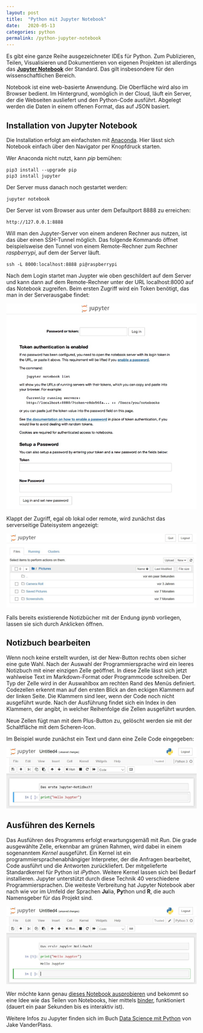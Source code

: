 ```yaml
---
layout: post
title:  "Python mit Jupyter Notebook"
date:   2020-05-13
categories: python
permalink: /python-jupyter-notebook
---
```


Es gibt eine ganze Reihe ausgezeichneter IDEs für Python. Zum Publizieren, Teilen, Visualisieren und Dokumentieren von eigenen Projekten ist allerdings das **[Jupyter Notebook](https://jupyter.org/)** der Standard. Das gilt insbesondere für den wissenschaftlichen Bereich.

Notebook ist eine web-basierte Anwendung. Die Oberfläche wird also im Browser bedient. Im Hintergrund, womöglich in der Cloud, läuft ein Server, der die Webseiten ausliefert und den Python-Code ausführt. Abgelegt werden die Daten in einem offenen Format, das auf JSON basiert.

## Installation von Jupyter Notebook
Die Installation erfolgt am einfachsten mit [Anaconda](/python-anaconda). Hier lässt sich Notebook einfach über den Navigator per Knopfdruck starten.

Wer Anaconda nicht nutzt, kann *pip* bemühen:

    pip3 install --upgrade pip
    pip3 install jupyter

Der Server muss danach noch gestartet werden:

    jupyter notebook

Der Server ist vom Browser aus unter dem Defaultport 8888 zu erreichen:

    http://127.0.0.1:8888


Will man den Jupyter-Server von einem anderen Rechner aus nutzen, ist das über einen SSH-Tunnel möglich. Das folgende Kommando öffnet beispielsweise den Tunnel von einem Remote-Rechner zum Rechner *raspberrypi*, auf dem der Server läuft.

    ssh -L 8000:localhost:8888 pi@raspberrypi

Nach dem Login startet man Juypter wie oben geschildert auf dem Server und kann dann auf dem Remote-Rechner unter der URL localhost:8000 auf das Notebook zugreifen. Beim ersten Zugriff wird ein Token benötigt, das man in der Serverausgabe findet:

![image](images/python-jupyter-notebook/jupyter-token.jpg)

Klappt der Zugriff, egal ob lokal oder remote, wird zunächst das serverseitige Dateisystem angezeigt:

![image](images/python-jupyter-notebook/jupyter-tree.jpg)

Falls bereits existierende Notizbücher mit der Endung *ipynb* vorliegen, lassen sie sich durch Anklicken öffnen.

## Notizbuch bearbeiten
Wenn noch keine erstellt wurden, ist der New-Button rechts oben sicher eine gute Wahl. Nach der Auswahl der Programmiersprache wird ein leeres Notizbuch mit einer einzigen Zelle geöffnet. In diese Zelle lässt sich jetzt wahlweise Text im Markdown-Format oder Programmcode schreiben. Der Typ der Zelle wird in der Auswahlbox am rechten Rand des Menüs definiert. Codezellen erkennt man auf den ersten Blick an den eckigen Klammern auf der linken Seite. Die Klammern sind leer, wenn der Code noch nicht ausgeführt wurde. Nach der Ausführung findet sich ein Index in den Klammern, der angibt, in welcher Reihenfolge die Zellen ausgeführt wurden.

Neue Zellen fügt man mit dem Plus-Button zu, gelöscht werden sie mit der Schaltfläche mit dem Scheren-Icon.

Im Beispiel wurde zunächst ein Text und dann eine Zeile Code eingegeben:

![image](images/python-jupyter-notebook/jupyter-cells.jpg)

## Ausführen des Kernels
Das Ausführen des Programms erfolgt erwartungsgemäß mit *Run*. Die grade ausgewählte Zelle, erkennbar am grünen Rahmen, wird dabei in einem sogenanntem *Kernel* ausgeführt. Ein Kernel ist ein programmiersprachenabhängiger Interpreter, der die Anfragen bearbeitet, Code ausführt und die Antworten zurückliefert. Der mitgelieferte Standardkernel für Python ist *iPython*. Weitere Kernel lassen sich bei Bedarf installieren. Jupyter unterstützt durch diese Technik 40 verschiedene Programmiersprachen. Die weiteste Verbreitung hat Jupyter Notebook aber nach wie vor im Umfeld der Sprachen **Ju**lia, **Py**thon und **R**, die auch Namensgeber für das Projekt sind.

![image](images/python-jupyter-notebook/jupyter-run.jpg)

Wer möchte kann genau [dieses Notebook ausprobieren](https://mybinder.org/v2/gh/dirkkoller/dirkkoller.github.io/master?filepath=test.ipynb) und bekommt so eine Idee wie das Teilen von Notebooks, hier mittels [binder](https://mybinder.org/), funktioniert (dauert ein paar Sekunden bis es interaktiv ist).

Weitere Infos zu Jupyter finden sich im Buch [Data Science mit Python](https://amzn.to/2Y0Zh6h) von Jake VanderPlass.
